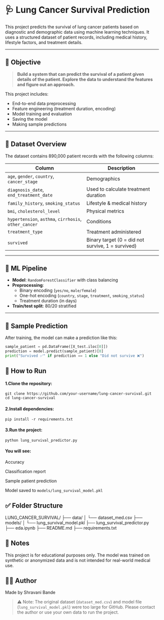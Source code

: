# 🩺 Lung Cancer Survival Prediction

This project predicts the survival of lung cancer patients based on diagnostic and demographic data using machine learning techniques. It uses a structured dataset of patient records, including medical history, lifestyle factors, and treatment details.

---

## 📌 Objective

> **Build a system that can predict the survival of a patient given details of the patient. Explore the data to understand the features and figure out an approach.**

This project includes:
- End-to-end data preprocessing
- Feature engineering (treatment duration, encoding)
- Model training and evaluation
- Saving the model
- Making sample predictions

---

## 📁 Dataset Overview

The dataset contains 890,000 patient records with the following columns:

| Column | Description |
|--------|-------------|
| `age`, `gender`, `country`, `cancer_stage` | Demographics |
| `diagnosis_date`, `end_treatment_date`     | Used to calculate treatment duration |
| `family_history`, `smoking_status`         | Lifestyle & medical history |
| `bmi`, `cholesterol_level`                 | Physical metrics |
| `hypertension`, `asthma`, `cirrhosis`, `other_cancer` | Conditions |
| `treatment_type`                           | Treatment administered |
| `survived`                                 | Binary target (0 = did not survive, 1 = survived) |

---

## 🧠 ML Pipeline

- **Model**: `RandomForestClassifier` with class balancing
- **Preprocessing**:
  - Binary encoding (`yes/no`, `male/female`)
  - One-hot encoding (`country`, `stage`, `treatment`, `smoking_status`)
  - Treatment duration (in days)
- **Train/test split**: 80/20 stratified

---

## 🧪 Sample Prediction

After training, the model can make a prediction like this:

```python
sample_patient = pd.DataFrame([X_test.iloc[0]])
prediction = model.predict(sample_patient)[0]
print("Survived ✅" if prediction == 1 else "Did not survive ❌")
```
## 🚀 How to Run
#### 1.Clone the repository:
```
git clone https://github.com/your-username/lung-cancer-survival.git
cd lung-cancer-survival
```
#### 2.Install dependencies:
```pip install -r requirements.txt```
#### 3.Run the project:
```python lung_survival_predictor.py```
#### You will see:

Accuracy

Classification report

Sample patient prediction

Model saved to ```models/lung_survival_model.pkl```

## ✅ Folder Structure

LUNG_CANCER_SURVIVAL/
├── data/
│   └── dataset_med.csv
├── models/
│   └── lung_survival_model.pkl
├── lung_survival_predictor.py
├── eda.ipynb
├── README.md
├── requirements.txt

## 📌 Notes
This project is for educational purposes only. The model was trained on synthetic or anonymized data and is not intended for real-world medical use.

## 🙋‍♀️ Author
Made by Shravani Bande

> ⚠️ Note: The original dataset (`dataset_med.csv`) and model file (`lung_survival_model.pkl`) were too large for GitHub. Please contact the author or use your own data to run the project.
